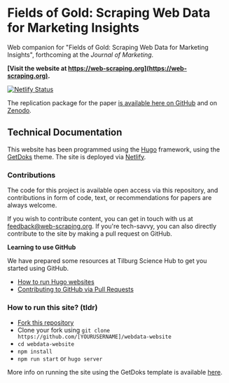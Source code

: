 # Fields of Gold: Scraping Web Data for Marketing Insights

Web companion for "Fields of Gold: Scraping Web Data for Marketing Insights", forthcoming at the *Journal of Marketing*.

__[Visit the website at https://web-scraping.org](https://web-scraping.org).__

[![Netlify Status](https://api.netlify.com/api/v1/badges/e13c5e77-4d3b-47de-899f-823206cb8709/deploy-status)](https://app.netlify.com/sites/webdata-marketing/deploys)

The replication package for the paper [is available here on GitHub](https://github.com/hannesdatta/webdata-journal-of-marketing) and on [Zenodo](https://zenodo.org/badge/latestdoi/502820580).

## Technical Documentation

This website has been programmed using the [Hugo](https://gohugo.io/documentation/) framework, using the [GetDoks](https://getdoks.org) theme. The site is deployed via [Netlify](https://docs.netlify.com/).

### Contributions

The code for this project is available open access via this repository, and contributions in form of code, text, or recommendations for papers are always welcome.

If you wish to contribute content, you can get in touch with us at feedback@web-scraping.org. If you're tech-savvy, you can also directly contribute to the site by making a pull request on GitHub. 

__Learning to use GitHub__

We have prepared some resources at Tilburg Science Hub to get you started using GitHub.

- [How to run Hugo websites](https://tilburgsciencehub.com/launch/academic-website/?utm_campaign=referral-short)
- [Contributing to GitHub via Pull Requests](https://tilburgsciencehub.com/contribute/pullrequests/?utm_campaign=referral-short)

### How to run this site? (tldr)

- [Fork this repository](https://github.com/hannesdatta/webdata-website/fork)
- Clone your fork using `git clone https://github.com/[YOURUSERNAME]/webdata-website`
- `cd webdata-website`
- `npm install`
- `npm run start` or `hugo server`

More info on running the site using the GetDoks template is available [here](https://getdoks.org/docs/prologue/quick-start/).
